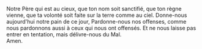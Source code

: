 Notre Père 
qui est au cieux,
que ton nom soit sanctifié,
que ton règne vienne,
que ta volonté soit faite
sur la terre comme au ciel.
Donne-nous aujourd'hui notre pain de ce jour,
Pardonne-nous nos offenses,
comme nous pardonnons aussi à ceux qui nous ont offensés.
Et ne nous laisse pas entrer en tentation,
mais délivre-nous du Mal.   
Amen.